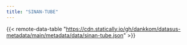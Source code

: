 ```yaml
---
title: "SINAN-TUBE"
---
```


{{< remote-data-table "https://cdn.statically.io/gh/dankkom/datasus-metadata/main/metadata/data/sinan-tube.json" >}}
